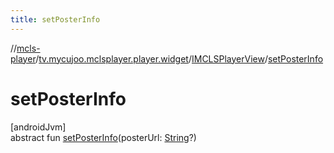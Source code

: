 ```yaml
---
title: setPosterInfo
---
```

//[mcls-player](../../../index.html)/[tv.mycujoo.mclsplayer.player.widget](../index.html)/[IMCLSPlayerView](index.html)/[setPosterInfo](set-poster-info.html)



# setPosterInfo



[androidJvm]\
abstract fun [setPosterInfo](set-poster-info.html)(posterUrl: [String](https://kotlinlang.org/api/latest/jvm/stdlib/kotlin/-string/index.html)?)




